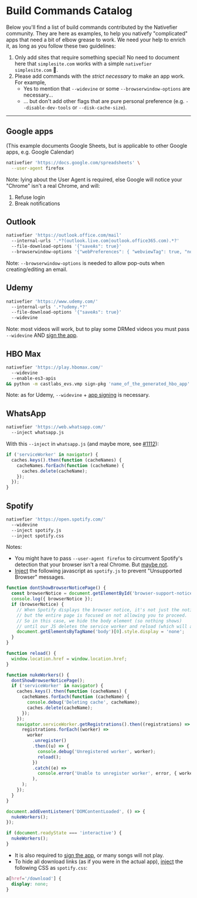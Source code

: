 # Build Commands Catalog

Below you'll find a list of build commands contributed by the Nativefier community. They are here as examples, to help you nativefy "complicated" apps that need a bit of elbow grease to work. We need your help to enrich it, as long as you follow these two guidelines:

1. Only add sites that require something special! No need to document here that `simplesite.com` works with a simple `nativefier simplesite.com` 🙂.
2. Please add commands with the _strict necessary_ to make an app work. For example,
   - Yes to mention that `--widevine` or some `--browserwindow-options` are necessary...
   - ... but don't add other flags that are pure personal preference (e.g. `--disable-dev-tools` or `--disk-cache-size`).

---

## Google apps

(This example documents Google Sheets, but is applicable to other Google apps,
e.g. Google Calendar)

```sh
nativefier 'https://docs.google.com/spreadsheets' \
  --user-agent firefox
```

Note: lying about the User Agent is required, else Google will notice your
"Chrome" isn't a real Chrome, and will:

1. Refuse login
2. Break notifications

## Outlook

```sh
nativefier 'https://outlook.office.com/mail'
  --internal-urls '.*?(outlook.live.com|outlook.office365.com).*?'
  --file-download-options '{"saveAs": true}'
  --browserwindow-options '{"webPreferences": { "webviewTag": true, "nodeIntegration": true, "nodeIntegrationInSubFrames": true } }'
```

Note: `--browserwindow-options` is needed to allow pop-outs when creating/editing an email.

## Udemy

```sh
nativefier 'https://www.udemy.com/'
  --internal-urls '.*?udemy.*?'
  --file-download-options '{"saveAs": true}'
  --widevine
```

Note: most videos will work, but to play some DRMed videos you must pass `--widevine` AND [sign the app](https://github.com/nativefier/nativefier/issues/1147#issuecomment-828750362).

## HBO Max

```sh
nativefier 'https://play.hbomax.com/'
  --widevine
  --enable-es3-apis
&& python -m castlabs_evs.vmp sign-pkg 'name_of_the_generated_hbo_app'
```

Note: as for Udemy, `--widevine` + [app signing](https://github.com/nativefier/nativefier/issues/1147#issuecomment-828750362) is necessary.

## WhatsApp

```sh
nativefier 'https://web.whatsapp.com/'
  --inject whatsapp.js
```

With this `--inject` in `whatsapp.js` (and maybe more, see [#1112](https://github.com/nativefier/nativefier/issues/1112)):

```javascript
if ('serviceWorker' in navigator) {
  caches.keys().then(function (cacheNames) {
    cacheNames.forEach(function (cacheName) {
      caches.delete(cacheName);
    });
  });
}
```

## Spotify

```sh
nativefier 'https://open.spotify.com/'
  --widevine
  --inject spotify.js
  --inject spotify.css
```

Notes:

- You might have to pass `--user-agent firefox` to circumvent Spotify's detection that your browser isn't a real Chrome. But [maybe not](https://github.com/nativefier/nativefier/issues/1195#issuecomment-855003776).
- [Inject](https://github.com/nativefier/nativefier/blob/master/API.md#inject) the following javascript as `spotify.js` to prevent "Unsupported Browser" messages.

```javascript
function dontShowBrowserNoticePage() {
  const browserNotice = document.getElementById('browser-support-notice');
  console.log({ browserNotice });
  if (browserNotice) {
    // When Spotify displays the browser notice, it's not just the notice,
    // but the entire page is focused on not allowing you to proceed.
    // So in this case, we hide the body element (so nothing shows)
    // until our JS deletes the service worker and reload (which will actually load the player)
    document.getElementsByTagName('body')[0].style.display = 'none';
  }
}

function reload() {
  window.location.href = window.location.href;
}

function nukeWorkers() {
  dontShowBrowserNoticePage();
  if ('serviceWorker' in navigator) {
    caches.keys().then(function (cacheNames) {
      cacheNames.forEach(function (cacheName) {
        console.debug('Deleting cache', cacheName);
        caches.delete(cacheName);
      });
    });
    navigator.serviceWorker.getRegistrations().then((registrations) => {
      registrations.forEach((worker) =>
        worker
          .unregister()
          .then((u) => {
            console.debug('Unregistered worker', worker);
            reload();
          })
          .catch((e) =>
            console.error('Unable to unregister worker', error, { worker }),
          ),
      );
    });
  }
}

document.addEventListener('DOMContentLoaded', () => {
  nukeWorkers();
});

if (document.readyState === 'interactive') {
  nukeWorkers();
}
```

- It is also required to [sign the app](https://github.com/nativefier/nativefier/blob/master/API.md#widevine), or many songs will not play.
- To hide all download links (as if you were in the actual app), [inject](https://github.com/nativefier/nativefier/blob/master/API.md#inject) the following CSS as `spotify.css`:

```css
a[href='/download'] {
  display: none;
}
```
